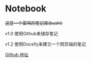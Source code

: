 # Notebook

~~这是一个菜鸡的笔记库(bushi)~~

v1.0 使用Github来储存笔记

v1.2 使用Docsify来建立一个网页端的笔记

[Github 地址](https://github.com/Plutoyo/Notebook)



